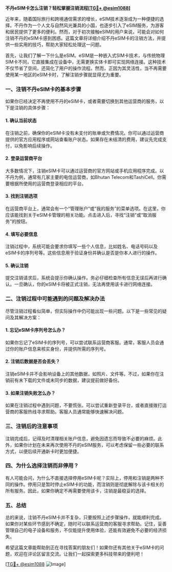 **不丹eSIM卡怎么注销？轻松掌握注销流程[[TG💪+ @esim1088](https://t.me/s/esim1088)]**

近年来，随着国际旅行和跨境通信需求的增长，eSIM技术逐渐成为一种便捷的选择。不丹作为一个人文与自然风光兼具的小国，也逐步引入了eSIM服务，为游客和居民提供了更多的便利。然而，对于初次接触eSIM的用户来说，可能会对如何注销不丹的eSIM卡感到困惑。这篇文章将详细介绍不丹eSIM卡的注销方法，并提供一些实用的技巧，帮助大家轻松处理这一问题。

首先，让我们了解一下什么是eSIM。eSIM是一种嵌入式SIM卡技术，与传统物理SIM卡不同，它直接集成在设备中，无需更换实体卡即可实现网络连接。这种技术不仅节省了空间，还简化了用户的操作流程。然而，正因为其灵活性，当不再需要使用某一地区的eSIM卡时，了解注销步骤就显得尤为重要。

### **一、注销不丹eSIM卡的基本步骤**

如果你已经决定不再使用不丹的eSIM卡，或者需要切换到其他运营商的服务，以下是注销的具体步骤：

#### **1. 确认当前状态**
在注销之前，确保你的eSIM卡没有未支付的账单或欠费情况。你可以通过运营商提供的官方应用程序或网站查看账户状态。如果存在未结清的费用，建议先完成支付，以免影响后续操作。

#### **2. 登录运营商平台**
大多数情况下，注销eSIM卡可以通过运营商的官方网站或手机应用程序完成。以不丹为例，通常有几家主要的电信运营商，如Bhutan Telecom和TashiCell。你需要根据所使用的运营商登录相应的平台。

#### **3. 找到注销选项**
在运营商平台上，通常会有一个“管理账户”或“我的服务”的菜单选项。在这里，你应该能找到关于eSIM卡管理的相关功能。点击进入后，寻找“注销”或“取消服务”的按钮。

#### **4. 填写必要信息**
注销过程中，系统可能会要求你填写一些个人信息，比如姓名、电话号码以及eSIM卡的序列号等。这些信息用于验证身份并确认是否是你本人进行的操作。

#### **5. 确认注销**
提交注销请求后，系统会提示你确认操作。务必仔细检查所有信息无误后再进行确认。一旦确认，你的eSIM卡将被正式注销，无法再使用该卡进行网络连接。

### **二、注销过程中可能遇到的问题及解决办法**

尽管注销过程看似简单，但实际操作中仍可能出现一些问题。以下是一些常见的疑问及其解决方案：

#### **1. 忘记eSIM卡序列号怎么办？**
如果你忘记了eSIM卡的序列号，可以尝试联系运营商客服。通常，客服人员会通过你的账户信息来核实身份，并提供所需的序列号。

#### **2. 注销后数据是否会丢失？**
注销eSIM卡并不会影响设备上的其他数据，如照片、文件等。不过，如果你在注销前有未下载的文件或未同步的数据，建议提前做好备份。

#### **3. 如果注销失败怎么办？**
如果在注销过程中遇到问题，不要慌张。可以尝试重新登录平台，或者直接拨打运营商的客服热线寻求帮助。客服人员通常能够快速解决问题。

### **三、注销后的注意事项**

注销完成后，记得及时清理相关账户信息，避免因遗忘而导致不必要的麻烦。此外，如果你计划在未来再次使用不丹的eSIM服务，可以考虑保留一些必要的联系方式，以便后续开通新卡时更加便捷。

### **四、为什么选择注销而非停用？**

有人可能会问，为什么不直接选择停用eSIM卡呢？实际上，停用和注销是两种不同的操作。停用只是暂时停止eSIM卡的功能，而注销则是彻底解除与该卡相关的所有服务。因此，如果你确定不再需要使用该卡，注销是最稳妥的选择。

### **五、总结**

总的来说，注销不丹eSIM卡并不复杂，只要按照上述步骤操作，就能顺利完成。如果你对某些环节感到不确定，随时可以联系运营商的客服寻求帮助。记住，妥善管理自己的电子设备和服务，不仅能提升使用体验，还能有效避免不必要的经济损失。

希望这篇文章能帮助到正在寻找答案的朋友们！如果你还有其他关于eSIM卡的问题，欢迎在评论区留言交流。让我们一起探索更多科技带来的便利吧！

[[TG💪+ @esim1088](https://t.me/s/esim1088) ![Image](https://i.postimg.cc/4NQfJmqS/Snipaste-2025-05-13-00-14-12.png)]